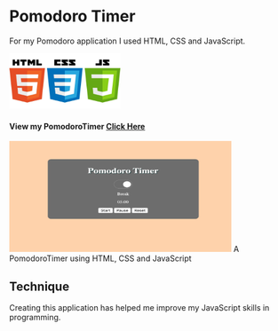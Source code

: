 # Pomodoro Timer

For my Pomodoro application I used HTML, CSS and JavaScript. 

<img src ="language.jpg" width="200" height="100">

#### View my PomodoroTimer [Click Here](https://graceec.github.io/PomodoroTimer/)

<img src ="break.png" width="400" height="200">
A PomodoroTimer using HTML, CSS and JavaScript

## Technique
Creating this application has helped me improve my JavaScript skills in programming. 

